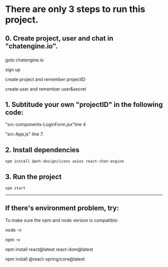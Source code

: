 # There are only 3 steps to run this project.
## 0. Create project, user and chat in "chatengine.io".
###
goto chatengine.io

sign up

create project and remember projectID

create user and remember user&secret


## 1. Subtitude your own "projectID" in the following code:
"src-components-LoginForm.jsx"line 4

"src-App.js" line 7.

## 2. Install dependencies

````
npm install @ant-design/icons axios react-chat-engine
````

## 3. Run the project

````
npm start
````





-----------------------------------------------------------
## If there's environment problem, try:

To make sure the npm and node version is compatible:

node -v

npm -v

npm install react@latest react-dom@latest

npm install @react-spring/core@latest


